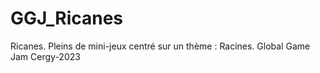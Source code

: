 # GGJ_Ricanes
Ricanes. Pleins de mini-jeux centré sur un thème : Racines. Global Game Jam Cergy-2023
